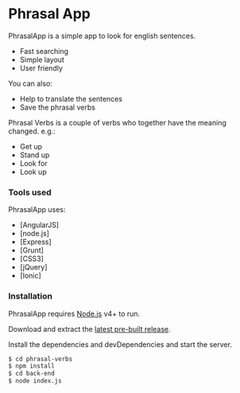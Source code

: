 # Phrasal App

PhrasalApp is a simple app to look for english sentences.

  - Fast searching
  - Simple layout
  - User friendly

You can also:

  - Help to translate the sentences
  - Save the phrasal verbs


Phrasal Verbs is a couple of verbs who together have the meaning changed. e.g.:

  - Get up
  - Stand up
  - Look for
  - Look up


### Tools used

PhrasalApp uses:

* [AngularJS]
* [node.js]
* [Express]
* [Grunt]
* [CSS3]
* [jQuery]
* [Ionic]



### Installation

PhrasalApp requires [Node.js](https://nodejs.org/) v4+ to run.

Download and extract the [latest pre-built release](https://bitbucket.org/willian_batista/phrasal-verbs/downloads).

Install the dependencies and devDependencies and start the server.

```sh
$ cd phrasal-verbs
$ npm install
$ cd back-end
$ node index.js
```